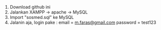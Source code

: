 1. Download github ini
2. Jalankan XAMPP -> apache -> MySQL
3. Import "sosmed.sql" ke MySQL
4. Jalanin aja, login pake :
    email = m.faras@gmail.com
    password = test123

